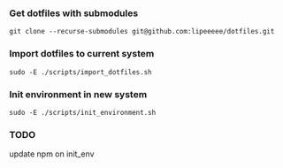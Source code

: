 ### Get dotfiles with submodules
```
git clone --recurse-submodules git@github.com:lipeeeee/dotfiles.git
```

### Import dotfiles to current system
```
sudo -E ./scripts/import_dotfiles.sh
```

### Init environment in new system 
```
sudo -E ./scripts/init_environment.sh
```

### TODO
update npm on init_env
